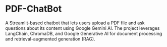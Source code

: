 # PDF-ChatBot
A Streamlit-based chatbot that lets users upload a PDF file and ask questions about its content using Google Gemini AI. The project leverages LangChain, ChromaDB, and Google Generative AI for document processing and retrieval-augmented generation (RAG).
